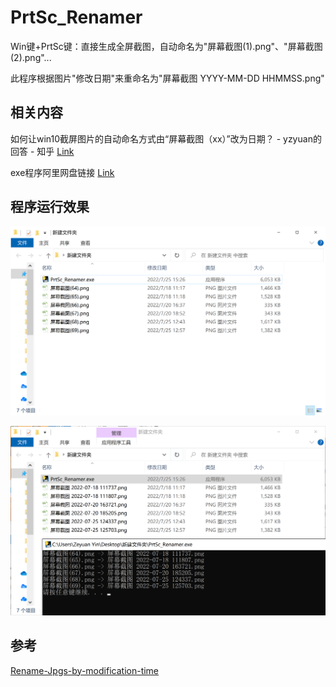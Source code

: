 # PrtSc_Renamer

Win键+PrtSc键：直接生成全屏截图，自动命名为"屏幕截图(1).png"、"屏幕截图(2).png"...

此程序根据图片"修改日期"来重命名为"屏幕截图 YYYY-MM-DD HHMMSS.png"

## 相关内容

如何让win10截屏图片的自动命名方式由“屏幕截图（xx）”改为日期？ - yzyuan的回答 - 知乎 [Link](https://www.zhihu.com/question/60356026/answer/2592205941)

exe程序阿里网盘链接 [Link](https://link.zhihu.com/?target=https%3A//www.aliyundrive.com/s/T5tVCXLjjjN)

## 程序运行效果

![重命名之前](https://raw.githubusercontent.com/zeyuanyin/PrtSc_Renamer/main/images/0.png)

![重命名之后](https://raw.githubusercontent.com/zeyuanyin/PrtSc_Renamer/main/images/1.png)

## 参考

[Rename-Jpgs-by-modification-time](https://github.com/M4hf0d/Rename-Jpgs-by-modification-time)